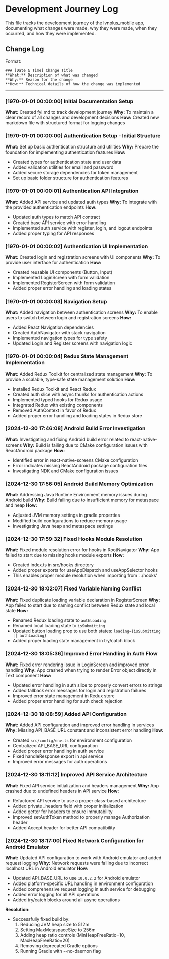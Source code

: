# Development Journey Log

This file tracks the development journey of the lvnplus_mobile app, documenting what changes were made, why they were made, when they occurred, and how they were implemented.

## Change Log

Format:
```
### [Date & Time] Change Title
**What:** Description of what was changed
**Why:** Reason for the change
**How:** Technical details of how the change was implemented
```

---
### [1970-01-01 00:00:00] Initial Documentation Setup
**What:** Created fyi.md to track development journey
**Why:** To maintain a clear record of all changes and development decisions
**How:** Created new markdown file with structured format for logging changes

### [1970-01-01 00:00:00] Authentication Setup - Initial Structure
**What:** Set up basic authentication structure and utilities
**Why:** Prepare the foundation for implementing authentication features
**How:** 
- Created types for authentication state and user data
- Added validation utilities for email and password
- Added secure storage dependencies for token management
- Set up basic folder structure for authentication features

### [1970-01-01 00:00:01] Authentication API Integration
**What:** Added API service and updated auth types
**Why:** To integrate with the provided authentication endpoints
**How:** 
- Updated auth types to match API contract
- Created base API service with error handling
- Implemented auth service with register, login, and logout endpoints
- Added proper typing for API responses

### [1970-01-01 00:00:02] Authentication UI Implementation
**What:** Created login and registration screens with UI components
**Why:** To provide user interface for authentication
**How:** 
- Created reusable UI components (Button, Input)
- Implemented LoginScreen with form validation
- Implemented RegisterScreen with form validation
- Added proper error handling and loading states

### [1970-01-01 00:00:03] Navigation Setup
**What:** Added navigation between authentication screens
**Why:** To enable users to switch between login and registration screens
**How:** 
- Added React Navigation dependencies
- Created AuthNavigator with stack navigation
- Implemented navigation types for type safety
- Updated Login and Register screens with navigation logic

### [1970-01-01 00:00:04] Redux State Management Implementation
**What:** Added Redux Toolkit for centralized state management
**Why:** To provide a scalable, type-safe state management solution
**How:** 
- Installed Redux Toolkit and React Redux
- Created auth slice with async thunks for authentication actions
- Implemented typed hooks for Redux usage
- Integrated Redux with existing components
- Removed AuthContext in favor of Redux
- Added proper error handling and loading states in Redux store

### [2024-12-30 17:46:08] Android Build Error Investigation
**What:** Investigating and fixing Android build error related to react-native-screens
**Why:** Build is failing due to CMake configuration issues with ReactAndroid package
**How:** 
- Identified error in react-native-screens CMake configuration
- Error indicates missing ReactAndroid package configuration files
- Investigating NDK and CMake configuration issues

### [2024-12-30 17:56:05] Android Build Memory Optimization
**What:** Addressing Java Runtime Environment memory issues during Android build
**Why:** Build failing due to insufficient memory for metaspace and heap
**How:** 
- Adjusted JVM memory settings in gradle.properties
- Modified build configurations to reduce memory usage
- Investigating Java heap and metaspace settings

### [2024-12-30 17:59:32] Fixed Hooks Module Resolution
**What:** Fixed module resolution error for hooks in RootNavigator
**Why:** App failed to start due to missing hooks module exports
**How:** 
- Created index.ts in src/hooks directory
- Added proper exports for useAppDispatch and useAppSelector hooks
- This enables proper module resolution when importing from '../hooks'

### [2024-12-30 18:02:07] Fixed Variable Naming Conflict
**What:** Fixed duplicate loading variable declaration in RegisterScreen
**Why:** App failed to start due to naming conflict between Redux state and local state
**How:** 
- Renamed Redux loading state to `authLoading`
- Renamed local loading state to `isSubmitting`
- Updated button loading prop to use both states: `loading={isSubmitting || authLoading}`
- Added proper loading state management in try/catch block

### [2024-12-30 18:05:36] Improved Error Handling in Auth Flow
**What:** Fixed error rendering issue in LoginScreen and improved error handling
**Why:** App crashed when trying to render Error object directly in Text component
**How:** 
- Updated error handling in auth slice to properly convert errors to strings
- Added fallback error messages for login and registration failures
- Improved error state management in Redux store
- Added proper error handling for auth check rejection

### [2024-12-30 18:08:59] Added API Configuration
**What:** Added API configuration and improved error handling in services
**Why:** Missing API_BASE_URL constant and inconsistent error handling
**How:** 
- Created `src/config/env.ts` for environment configuration
- Centralized API_BASE_URL configuration
- Added proper error handling in auth service
- Fixed handleResponse export in api service
- Improved error messages for auth operations

### [2024-12-30 18:11:12] Improved API Service Architecture
**What:** Fixed API service initialization and headers management
**Why:** App crashed due to undefined headers in API service
**How:** 
- Refactored API service to use a proper class-based architecture
- Added private _headers field with proper initialization
- Added getter for headers to ensure immutability
- Improved setAuthToken method to properly manage Authorization header
- Added Accept header for better API compatibility

### [2024-12-30 18:17:00] Fixed Network Configuration for Android Emulator
**What:** Updated API configuration to work with Android emulator and added request logging
**Why:** Network requests were failing due to incorrect localhost URL in Android emulator
**How:** 
- Updated API_BASE_URL to use `10.0.2.2` for Android emulator
- Added platform-specific URL handling in environment configuration
- Added comprehensive request logging in auth service for debugging
- Added error logging for all API operations
- Added try/catch blocks around all async operations

**Resolution:**
- Successfully fixed build by:
  1. Reducing JVM heap size to 512m
  2. Setting MaxMetaspaceSize to 256m
  3. Adding heap ratio controls (MinHeapFreeRatio=10, MaxHeapFreeRatio=20)
  4. Removing deprecated Gradle options
  5. Running Gradle with --no-daemon flag